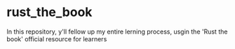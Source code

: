 # rust_the_book
In this repository, y'll fellow up my entire lerning process, usgin the 'Rust the book' official resource for learners
